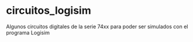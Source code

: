 # circuitos_logisim
Algunos circuitos digitales de la serie 74xx para poder ser simulados con el programa Logisim
